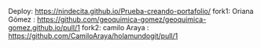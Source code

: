 
Deploy: https://nindecita.github.io/Prueba-creando-portafolio/
fork1: Oriana Gómez : https://github.com/geoquimica-gomez/geoquimica-gomez.github.io/pull/1
fork2: camilo Araya : https://github.com/CamiloAraya/holamundogit/pull/1
